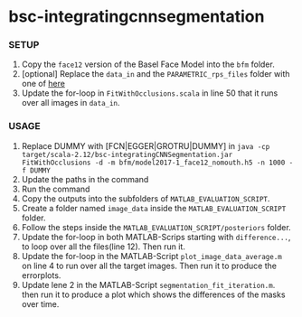 # bsc-integratingcnnsegmentation

### SETUP
1. Copy the `face12` version of the Basel Face Model into the `bfm` folder.
2. \[optional\] Replace the `data_in` and the `PARAMETRIC_rps_files` folder with one of [here](https://github.com/Arneli/image-data)
3. Update the for-loop in `FitWithOcclusions.scala` in line 50 that it runs over all images in `data_in`.

### USAGE
1. Replace DUMMY with \[FCN|EGGER|GROTRU|DUMMY\] in `java -cp target/scala-2.12/bsc-integratingCNNSegmentation.jar FitWithOcclusions -d -m bfm/model2017-1_face12_nomouth.h5 -n 1000 -f DUMMY`
2. Update the paths in the command
3. Run the command
4. Copy the outputs into the subfolders of `MATLAB_EVALUATION_SCRIPT`.
5. Create a folder named `image_data` inside the `MATLAB_EVALUATION_SCRIPT` folder.
6. Follow the steps inside the `MATLAB_EVALUATION_SCRIPT/posteriors` folder.
6. Update the for-loop in both MATLAB-Scrips starting with `difference...`, to loop over all the files\(line 12\). Then run it.
7. Update the for-loop in the MATLAB-Script `plot_image_data_average.m` on line 4 to run over all the target images. Then run it to produce the errorplots.
8. Update lene 2 in the MATLAB-Script `segmentation_fit_iteration.m`. then run it to produce a plot which shows the differences of the masks over time.
